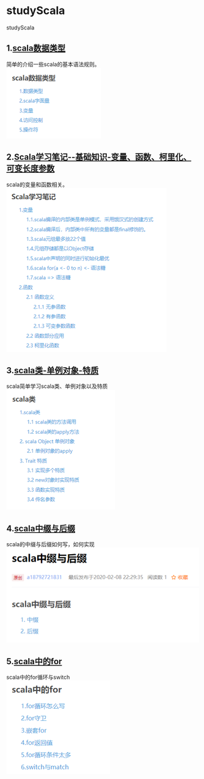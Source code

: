 # studyScala
studyScala
## 1.[scala数据类型](https://blog.csdn.net/a18792721831/article/details/103127691)
简单的介绍一些scala的基本语法规则。  
![alt scala数据类型](images/scala数据类型.png)
## 2.[Scala学习笔记--基础知识-变量、函数、柯里化、可变长度参数](https://blog.csdn.net/a18792721831/article/details/104009675)
scala的变量和函数相关。  
![alt Scala学习笔记--基础知识-变量、函数、柯里化、可变长度参数](images/Scala学习笔记--基础知识-变量、函数、柯里化、可变长度参数.png)
## 3.[scala类-单例对象-特质](https://blog.csdn.net/a18792721831/article/details/103243552)
scala简单学习scala类、单例对象以及特质  
![alt scala类-单例对象-特质](images/scala类-单例对象-特质.png)
## 4.[scala中缀与后缀](https://blog.csdn.net/a18792721831/article/details/104229259)
scala的中缀与后缀如何写，如何实现  
![alt scala中缀与后缀](images/scala中缀与后缀.png)
## 5.[scala中的for](https://blog.csdn.net/a18792721831/article/details/104235618)
scala中的for循环与switch  
![alt scala中的for](images/scala中的for.png)